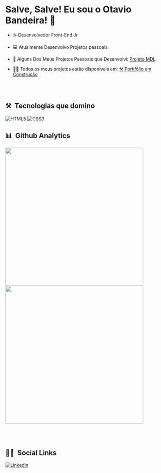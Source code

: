 <h1>Salve, Salve! Eu sou o Otavio Bandeira! 👋 </h1>

- ☕️ Desenvolvedor Front-End Jr

- 💻 Atualmente Desenvolvo Projetos pessoais

- 📜 Alguns Dos Meus Projetos Pessoais que Desenvolvi: [Projeto MDL](https://otaviobandeira.github.io/MDL/)

- 👨‍💻 Todos os meus projetos estão disponiveis em: [⚒ Portifólio em Construção]()

<br><br>

## ⚒ &nbsp;Tecnologias que domino
  
<img align="center" alt="HTML5"
     src="https://img.shields.io/badge/HTML5-E34F26?style=for-the-badge&logo=html5&logoColor=white">
<img align="center" alt="CSS3"
     src="https://img.shields.io/badge/CSS3-1572B6?style=for-the-badge&logo=css3&logoColor=white">

## 📊 &nbsp;Github Analytics

<p align="left">
  <img width="430em" src="https://github-readme-stats.vercel.app/api?username=OtavioBandeira&show_icons=true&theme=tokyonight" />
  <img width="430em" src="https://github-readme-stats.vercel.app/api/top-langs/?username=OtavioBandeira&layout=compact&theme=tokyonight" />
 </p>
 
 <br><br>
 
 ## 👨‍💼 &nbsp;Social Links
 
 [![Linkedin](https://img.shields.io/badge/LinkedIn-0077B5?style=for-the-badge&logo=linkedin&logoColor=white)](https://www.linkedin.com/in/otavio-bandeira-03b138233/)
